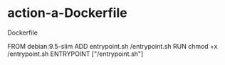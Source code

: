 # action-a-Dockerfile
Dockerfile 


FROM debian:9.5-slim ADD entrypoint.sh /entrypoint.sh RUN chmod +x /entrypoint.sh ENTRYPOINT ["/entrypoint.sh"]
